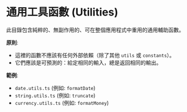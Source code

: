 # 通用工具函數 (Utilities)

此目錄包含純粹的、無副作用的、可在整個應用程式中重用的通用輔助函數。

**原則**:

- 這裡的函數不應該有任何外部依賴（除了其他 `utils` 或 `constants`）。
- 它們應該是可預測的：給定相同的輸入，總是返回相同的輸出。

**範例**:

- `date.utils.ts` (例如: `formatDate`)
- `string.utils.ts` (例如: `truncate`)
- `currency.utils.ts` (例如: `formatMoney`)
